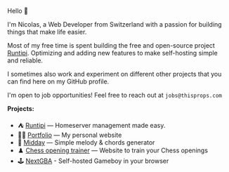 Hello 👋 

I'm Nicolas, a Web Developer from Switzerland with a passion for building things that make life easier. 

Most of my free time is spent building the free and open-source project [Runtipi](https://runtipi.io/). Optimizing and adding new features to make self-hosting simple and reliable.

I sometimes also work and experiment on different other projects that you can find here on my GitHub profile.

I'm open to job opportunities! Feel free to reach out at `jobs@thisprops.com`

**Projects:**

- ⛺ [Runtipi](https://runtipi.io/) — Homeserver management made easy.
- 👨‍💻 [Portfolio](https://meienberger.dev/) — My personal website
- 🎹 [Midday](https://midday.4each.org/) — Simple melody & chords generator
- ♟️ [Chess opening trainer](https://chess.4each.org/) — Website to train your Chess openings
- 🕹️ [NextGBA](https://github.com/meienberger/nextgba) - Self-hosted Gameboy in your browser 
